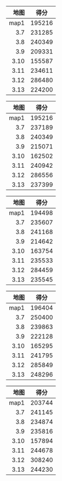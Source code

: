 | 地图 | 得分 |
|-----:|-----------|
|    map1| 195216 |
|     3.7| 231285 |
|     3.8| 240349 |
|     3.9| 209331 |
|     3.10| 155587 |
|     3.11| 234611 |
|     3.12| 286480 |
|     3.13| 224200 |


| 地图 | 得分 |
|-----:|-----------|
|    map1| 195216 |
|     3.7| 237189 |
|     3.8| 240349 |
|     3.9| 215071 |
|     3.10| 162502 |
|     3.11| 240942 |
|     3.12| 286556 |
|     3.13| 237399 |

| 地图 | 得分 |
|-----:|-----------|
|    map1| 194498 |
|     3.7| 235607 |
|     3.8| 241168 |
|     3.9| 214642 |
|     3.10| 163754 |
|     3.11| 235533 |
|     3.12| 284459 |
|     3.13| 235545 |

| 地图 | 得分 |
|-----:|-----------|
|    map1| 196404 |
|     3.7| 250400 |
|     3.8| 239863 |
|     3.9| 222128 |
|     3.10| 165295 |
|     3.11| 241795 |
|     3.12| 285849 |
|     3.13| 248296 |


| 地图 | 得分 |
|-----:|-----------|
|    map1| 203744 |
|     3.7| 241145 |
|     3.8| 234874 |
|     3.9| 235816 |
|     3.10| 157894 |
|     3.11| 244678 |
|     3.12| 308240 |
|     3.13| 244230 |

